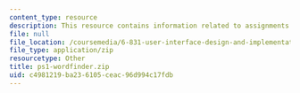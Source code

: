 ```yaml
---
content_type: resource
description: This resource contains information related to assignments.
file: null
file_location: /coursemedia/6-831-user-interface-design-and-implementation-spring-2011/c4981219ba236105ceac96d994c17fdb_ps1-wordfinder.zip
file_type: application/zip
resourcetype: Other
title: ps1-wordfinder.zip
uid: c4981219-ba23-6105-ceac-96d994c17fdb
---
```

